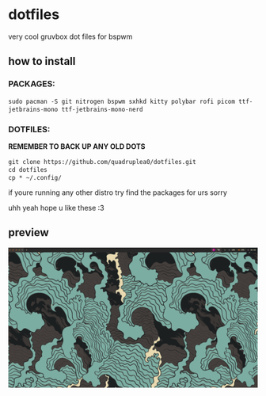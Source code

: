 # dotfiles
very cool gruvbox dot files for bspwm

## how to install 

### PACKAGES:

```
sudo pacman -S git nitrogen bspwm sxhkd kitty polybar rofi picom ttf-jetbrains-mono ttf-jetbrains-mono-nerd
```
### DOTFILES:

**REMEMBER TO BACK UP ANY OLD DOTS**

```
git clone https://github.com/quadruplea0/dotfiles.git
cd dotfiles
cp * ~/.config/
```

if youre running any other distro try find the packages for urs sorry

uhh yeah hope u like these :3

## preview
![the glorious](https://github.com/quadruplea0/dotfiles/blob/main/image.png?raw=true)


